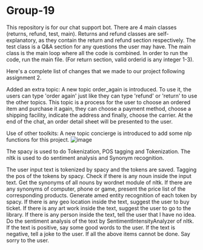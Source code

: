 # Group-19

This repository is for our chat support bot. There are 4 main classes (returns, refund, test, main). Returns and refund classes are self-explanatory, as they contain the return and refund section respectively. The test class is a Q&A section for any questions the user may have. The main class is the main loop where all the code is combined. In order to run the code, run the main file. (For return section, valid orderid is any integer 1-3).

Here's a complete list of changes that we made to our project following assignment 2.

Added an extra topic:
A new topic order_again is introduced. To use it, the users can type 'order again' just like they can type 'refund' or 'return' to use the other topics.
This topic is a process for the user to choose an ordered item and purchase it again, they can choose a payment method, choose a shipping facility, 
indicate the address and finally, choose the carrier. At the end of the chat, an order detail sheet will be presented to the user.

Use of other toolkits:
A new topic concierge is introduced to add some nlp functions for this project.
![image](https://user-images.githubusercontent.com/73769345/159101846-308d9392-741d-47ae-8a0d-44768d218370.png)

The spacy is used to do Tokenization, POS tagging and Tokenization.
The nltk is used to do sentiment analysis and Synonym recognition.

The user input text is tokenized by spacy and the tokens are saved. 
Tagging the pos of the tokens by spacy. 
Check if there is any noun inside the input text. 
Get the synonyms of all nouns by wordnet module of nltk. 
If there are any synonyms of computer, phone or game, present the price list of the corresponding products.
Generate amed entity recognition of each token by spacy.
If there is any geo location inside the text, suggest the user to buy ticket.
If there is any art work inside the text, suggest the user to go to the library.
If there is any person inside the text, tell the user that I have no idea.
Do the sentiment analysis of the text by SentimentIntensityAnalyzer of nltk.
If the text is positive, say some good words to the user.
If the text is negative, tell a joke to the user.
If all the above items cannot be done. Say sorry to the user.
